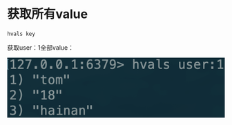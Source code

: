 # 获取所有value

```text
hvals key
```

获取user：1全部value：

![](../../.gitbook/assets/image%20%2844%29.png)

